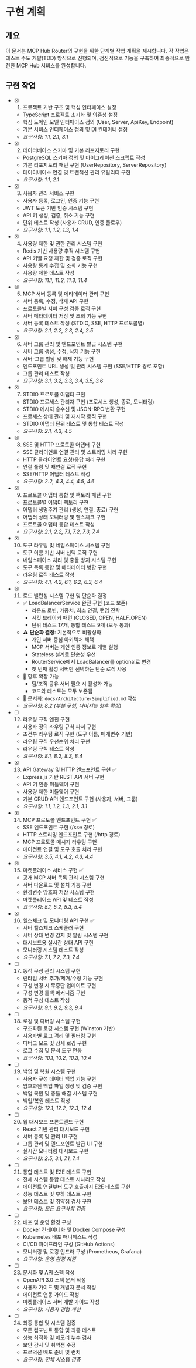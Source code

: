 # 구현 계획

## 개요

이 문서는 MCP Hub Router의 구현을 위한 단계별 작업 계획을 제시합니다. 각 작업은 테스트 주도 개발(TDD) 방식으로 진행되며, 점진적으로 기능을 구축하여 최종적으로 완전한 MCP Hub 서비스를 완성합니다.

## 구현 작업

- [x] 1. 프로젝트 기반 구조 및 핵심 인터페이스 설정
  - TypeScript 프로젝트 초기화 및 의존성 설정
  - 핵심 도메인 모델 인터페이스 정의 (User, Server, ApiKey, Endpoint)
  - 기본 서비스 인터페이스 정의 및 DI 컨테이너 설정
  - _요구사항: 1.1, 2.1, 3.1_

- [x] 2. 데이터베이스 스키마 및 기본 리포지토리 구현



  - PostgreSQL 스키마 정의 및 마이그레이션 스크립트 작성
  - 기본 리포지토리 패턴 구현 (UserRepository, ServerRepository)
  - 데이터베이스 연결 및 트랜잭션 관리 유틸리티 구현
  - _요구사항: 1.1, 2.1_

- [x] 3. 사용자 관리 서비스 구현







  - 사용자 등록, 로그인, 인증 기능 구현
  - JWT 토큰 기반 인증 시스템 구현
  - API 키 생성, 검증, 취소 기능 구현
  - 단위 테스트 작성 (사용자 CRUD, 인증 플로우)
  - _요구사항: 1.1, 1.2, 1.3, 1.4_

- [x] 4. 사용량 제한 및 권한 관리 시스템 구현






  - Redis 기반 사용량 추적 시스템 구현
  - API 키별 요청 제한 및 검증 로직 구현
  - 사용량 통계 수집 및 조회 기능 구현
  - 사용량 제한 테스트 작성
  - _요구사항: 11.1, 11.2, 11.3, 11.4_

- [x] 5. MCP 서버 등록 및 메타데이터 관리 구현











  - 서버 등록, 수정, 삭제 API 구현
  - 프로토콜별 서버 구성 검증 로직 구현
  - 서버 메타데이터 저장 및 조회 기능 구현
  - 서버 등록 테스트 작성 (STDIO, SSE, HTTP 프로토콜별)
  - _요구사항: 2.1, 2.2, 2.3, 2.4, 2.5_

- [x] 6. 서버 그룹 관리 및 엔드포인트 발급 시스템 구현





  - 서버 그룹 생성, 수정, 삭제 기능 구현
  - 서버-그룹 할당 및 해제 기능 구현
  - 엔드포인트 URL 생성 및 관리 시스템 구현 (SSE/HTTP 경로 포함)
  - 그룹 관리 테스트 작성
  - _요구사항: 3.1, 3.2, 3.3, 3.4, 3.5, 3.6_

- [x] 7. STDIO 프로토콜 어댑터 구현





  - STDIO 프로세스 관리자 구현 (프로세스 생성, 종료, 모니터링)
  - STDIO 메시지 송수신 및 JSON-RPC 변환 구현
  - 프로세스 상태 관리 및 재시작 로직 구현
  - STDIO 어댑터 단위 테스트 및 통합 테스트 작성
  - _요구사항: 2.1, 4.3, 4.5_

- [x] 8. SSE 및 HTTP 프로토콜 어댑터 구현





  - SSE 클라이언트 연결 관리 및 스트리밍 처리 구현
  - HTTP 클라이언트 요청/응답 처리 구현
  - 연결 풀링 및 재연결 로직 구현
  - SSE/HTTP 어댑터 테스트 작성
  - _요구사항: 2.2, 4.3, 4.4, 4.5, 4.6_

- [x] 9. 프로토콜 어댑터 통합 및 팩토리 패턴 구현





  - 프로토콜별 어댑터 팩토리 구현
  - 어댑터 생명주기 관리 (생성, 연결, 종료) 구현
  - 어댑터 상태 모니터링 및 헬스체크 구현
  - 프로토콜 어댑터 통합 테스트 작성
  - _요구사항: 2.1, 2.2, 7.1, 7.2, 7.3, 7.4_

- [x] 10. 도구 라우팅 및 네임스페이스 시스템 구현








  - 도구 이름 기반 서버 선택 로직 구현
  - 네임스페이스 처리 및 충돌 방지 시스템 구현
  - 도구 목록 통합 및 메타데이터 병합 구현
  - 라우팅 로직 테스트 작성
  - _요구사항: 4.1, 4.2, 6.1, 6.2, 6.3, 6.4_

- [x] 11. 로드 밸런싱 시스템 구현 및 단순화 결정


  - ✅ LoadBalancerService 완전 구현 (코드 보존)
    - 라운드 로빈, 가중치, 최소 연결, 랜덤 전략
    - 서킷 브레이커 패턴 (CLOSED, OPEN, HALF_OPEN)
    - 단위 테스트 17개, 통합 테스트 9개 (모두 통과)
  - ⚠️ **단순화 결정**: 기본적으로 비활성화
    - 개인 서버 중심 아키텍처 채택
    - MCP 서버는 개인 인증 정보로 개별 실행
    - Stateless 설계로 단순성 우선
    - RouterService에서 LoadBalancer를 optional로 변경
    - 첫 번째 활성 서버만 선택하는 단순 로직 사용
  - 📝 향후 확장 가능
    - 팀/조직 공유 서버 필요 시 활성화 가능
    - 코드와 테스트는 모두 보존됨
  - 📄 문서화: `docs/Architecture-Simplified.md` 작성
  - _요구사항: 8.2 (부분 구현, 나머지는 향후 확장)_

- [ ] 12. 라우팅 규칙 엔진 구현
  - 사용자 정의 라우팅 규칙 파서 구현
  - 조건부 라우팅 로직 구현 (도구 이름, 매개변수 기반)
  - 라우팅 규칙 우선순위 처리 구현
  - 라우팅 규칙 테스트 작성
  - _요구사항: 8.1, 8.2, 8.3, 8.4_

- [x] 13. API Gateway 및 HTTP 엔드포인트 구현 ✅
  - Express.js 기반 REST API 서버 구현
  - API 키 인증 미들웨어 구현
  - 사용량 제한 미들웨어 구현
  - 기본 CRUD API 엔드포인트 구현 (사용자, 서버, 그룹)
  - _요구사항: 1.1, 1.2, 1.3, 2.1, 3.1_

- [x] 14. MCP 프로토콜 엔드포인트 구현 ✅
  - SSE 엔드포인트 구현 (/sse 경로)
  - HTTP 스트리밍 엔드포인트 구현 (/http 경로)
  - MCP 프로토콜 메시지 라우팅 구현
  - 에이전트 연결 및 도구 호출 처리 구현
  - _요구사항: 3.5, 4.1, 4.2, 4.3, 4.4_

- [x] 15. 마켓플레이스 서비스 구현 ✅
  - 공개 MCP 서버 목록 관리 시스템 구현
  - 서버 다운로드 및 설치 기능 구현
  - 환경변수 암호화 저장 시스템 구현
  - 마켓플레이스 API 및 테스트 작성
  - _요구사항: 5.1, 5.2, 5.3, 5.4_

- [x] 16. 헬스체크 및 모니터링 API 구현 ✅
  - 서버 헬스체크 스케줄러 구현
  - 서버 상태 변경 감지 및 알림 시스템 구현
  - 대시보드용 실시간 상태 API 구현
  - 모니터링 시스템 테스트 작성
  - _요구사항: 7.1, 7.2, 7.3, 7.4_

- [ ] 17. 동적 구성 관리 시스템 구현
  - 런타임 서버 추가/제거/수정 기능 구현
  - 구성 변경 시 무중단 업데이트 구현
  - 구성 변경 롤백 메커니즘 구현
  - 동적 구성 테스트 작성
  - _요구사항: 9.1, 9.2, 9.3, 9.4_

- [ ] 18. 로깅 및 디버깅 시스템 구현
  - 구조화된 로깅 시스템 구현 (Winston 기반)
  - 사용자별 로그 격리 및 필터링 구현
  - 디버그 모드 및 상세 로깅 구현
  - 로그 수집 및 분석 도구 연동
  - _요구사항: 10.1, 10.2, 10.3, 10.4_

- [ ] 19. 백업 및 복원 시스템 구현
  - 사용자 구성 데이터 백업 기능 구현
  - 암호화된 백업 파일 생성 및 검증 구현
  - 백업 복원 및 충돌 해결 시스템 구현
  - 백업/복원 테스트 작성
  - _요구사항: 12.1, 12.2, 12.3, 12.4_

- [ ] 20. 웹 대시보드 프론트엔드 구현
  - React 기반 관리 대시보드 구현
  - 서버 등록 및 관리 UI 구현
  - 그룹 관리 및 엔드포인트 발급 UI 구현
  - 실시간 모니터링 대시보드 구현
  - _요구사항: 2.5, 3.1, 7.1, 7.4_

- [ ] 21. 통합 테스트 및 E2E 테스트 구현
  - 전체 시스템 통합 테스트 시나리오 작성
  - 에이전트 연결부터 도구 호출까지 E2E 테스트 구현
  - 성능 테스트 및 부하 테스트 구현
  - 보안 테스트 및 취약점 검사 구현
  - _요구사항: 모든 요구사항 검증_

- [ ] 22. 배포 및 운영 환경 구성
  - Docker 컨테이너화 및 Docker Compose 구성
  - Kubernetes 배포 매니페스트 작성
  - CI/CD 파이프라인 구성 (GitHub Actions)
  - 모니터링 및 로깅 인프라 구성 (Prometheus, Grafana)
  - _요구사항: 운영 환경 지원_

- [ ] 23. 문서화 및 API 스펙 작성
  - OpenAPI 3.0 스펙 문서 작성
  - 사용자 가이드 및 개발자 문서 작성
  - 에이전트 연동 가이드 작성
  - 마켓플레이스 서버 개발 가이드 작성
  - _요구사항: 사용자 경험 개선_

- [ ] 24. 최종 통합 및 시스템 검증
  - 모든 컴포넌트 통합 및 최종 테스트
  - 성능 최적화 및 메모리 누수 검사
  - 보안 감사 및 취약점 수정
  - 프로덕션 배포 준비 및 런치
  - _요구사항: 전체 시스템 검증_